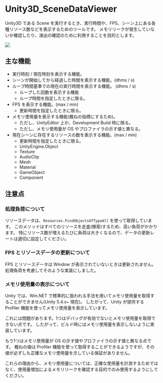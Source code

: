 # Unity3D_SceneDataViewer

Unity3D である Scene を実行するとき、実行時間や、FPS、シーン上にある各種リソース数などを表示するためのツールです。
メモリリークが発生していないか確認したり、演出の確認のために利用することを目的とします。

![](https://github.com/XJINE/Unity3D_SceneDataViewer/blob/master/screenshot01.png)

## 主な機能

- 実行時刻 / 現在時刻を表示する機能。
- シーンが開始してから経過した時間を表示する機能。(dhms / s)
- ループ時間基準での現在の実行時間を表示する機能。 (dhms / s)
  - ループした回数を表示する機能 
  - ループ時間を指定したときに限る。
- FPS を表示する機能。(max / min)
  - 更新時間を指定したときに限る。
- メモリ使用量を表示する機能(概ねの指標にするため)。
  - ただし、UnityEditor 上か、Development Build 時に限る。
  - ただし、メモリ使用量が OS やプロファイラの示す値と異なる。
- 現在シーンに存在するリソースの数を表示する機能。(max / min)
  - 更新時間を指定したときに限る。 
  - UnityEngine.Object
  - Texture
  - AudioClip
  - Mesh
  - Material
  - GameObject
  - Component

## 注意点

### 処理負荷について

リソースデータは、``Resources.FindObjectsOfTypeAll`` を使って取得しています。
このメソッドはすべてのリソースを走査(検索)するため、高い負荷がかかります。
特にリソース数が増えるたびに負荷は大きくなるので、データの更新レートは適切に設定してください。

### FPS とリソースデータの更新について

FPS とリソースデータは Window が表示されていないときは更新されません。
処理負荷を考慮してそのような実装にしました。

### メモリ使用量の表示について

Unity では、Win.NET で標準的に扱われる手法を用いてメモリ使用量を取得することができません(Unity 5.4.x~ 現在)。
したがって、Unity が提供する Profiler 機能を使ってメモリ使用量を表示しています。

これには問題があります。1つはデバッグが有効でないとメモリ使用量を取得できない点です。
したがって、ビルド時にはメモリ使用量を表示しないように実装しています。

もう1つはメモリ使用量が OS の示す値やプロファイラの示す値と異なる点です。
概ねの値は Profiler 機能を使って取得することができるようですが、その値が必ずしも正確なメモリ使用量を示している保証がありません。

これらの理由から、メモリ使用量については、正確な使用量を計測するためではなく、使用量増加によるメモリリークを確認する目的でのみ使用するようにしてください。
